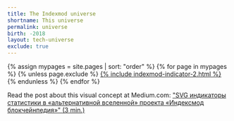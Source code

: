 ```yaml
---
title: The Indexmod universe
shortname: This universe
permalink: universe
birth: -2018
layout: tech-universe
exclude: true
---
```


<wrap>
{% assign mypages = site.pages | sort: "order" %} {% for page in mypages %}
{% unless page.exclude %}
<span><a href="{{ page.permalink | absolute_url }}"> {% include indexmod-indicator-2.html %} </a></span>
{% endunless %}
{% endfor %}
</wrap>

Read the post about this visual concept at Medium.com: ["SVG индикаторы статистики в «альтернативной вселенной» проекта «Индексмод блокчейнпедия»" (3 min.)](https://medium.com/@andreideinichenko/svg-индикаторы-статистики-в-альтернативной-вселенной-проекта-индексмод-блокчейнпедия-325dc5cf3c1b)
